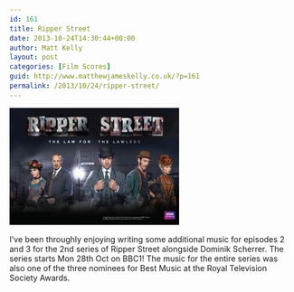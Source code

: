 ```yaml
---
id: 161
title: Ripper Street
date: 2013-10-24T14:30:44+00:00
author: Matt Kelly
layout: post
categories: [Film Scores]
guid: http://www.matthewjameskelly.co.uk/?p=161
permalink: /2013/10/24/ripper-street/
---
```

[<img class="alignnone size-medium wp-image-162" src="/mjkwp/wp-content/uploads/2013/10/Ripper-Street-poster-300x207.jpg" alt="Ripper-Street-poster" width="300" height="207" />](/mjkwp/wp-content/uploads/2013/10/Ripper-Street-poster.jpg) 

I&#8217;ve been throughly enjoying writing some additional music for episodes 2 and 3 for the 2nd series of Ripper Street alongside Dominik Scherrer. The series starts Mon 28th Oct on BBC1! The music for the entire series was also one of the three nominees for Best Music at the Royal Television Society Awards.

&nbsp;
